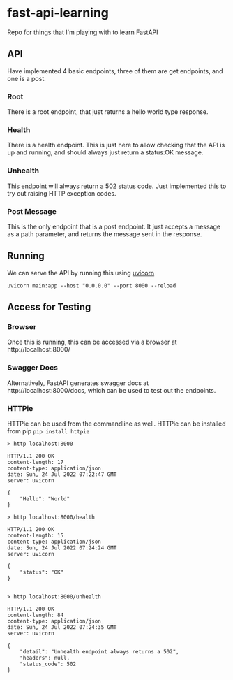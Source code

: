 # fast-api-learning
Repo for things that I'm playing with to learn FastAPI

## API

Have implemented 4 basic endpoints, three of them are get endpoints, and one is a post.

### Root
There is a root endpoint, that just returns a hello world type response.

### Health
There is a health endpoint. This is just here to allow checking that the API
is up and running, and should always just return a status:OK message.

### Unhealth
This endpoint will always return a 502 status code. Just implemented this to
try out raising HTTP exception codes.

### Post Message
This is the only endpoint that is a post endpoint. It just accepts a message
as a path parameter, and returns the message sent in the response.


## Running

We can serve the API by running this using [uvicorn](https://www.uvicorn.org/)

```commandline
uvicorn main:app --host "0.0.0.0" --port 8000 --reload
```

## Access for Testing

### Browser
Once this is running, this can be accessed via a browser at http://localhost:8000/

### Swagger Docs
Alternatively, FastAPI generates swagger docs at http://localhost:8000/docs,
which can be used to test out the endpoints.

### HTTPie
HTTPie can be used from the commandline as well. HTTPie can be installed from pip
`pip install httpie`

```commandline
> http localhost:8000

HTTP/1.1 200 OK
content-length: 17
content-type: application/json
date: Sun, 24 Jul 2022 07:22:47 GMT
server: uvicorn

{
    "Hello": "World"
}

> http localhost:8000/health

HTTP/1.1 200 OK
content-length: 15
content-type: application/json
date: Sun, 24 Jul 2022 07:24:24 GMT
server: uvicorn

{
    "status": "OK"
}


> http localhost:8000/unhealth

HTTP/1.1 200 OK
content-length: 84
content-type: application/json
date: Sun, 24 Jul 2022 07:24:35 GMT
server: uvicorn

{
    "detail": "Unhealth endpoint always returns a 502",
    "headers": null,
    "status_code": 502
}



```
